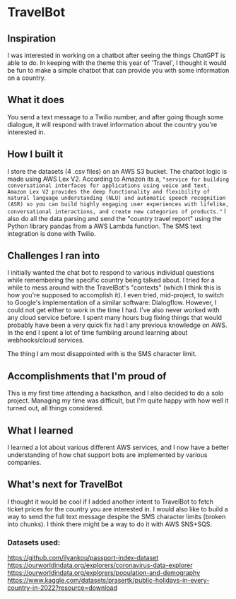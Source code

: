 # TravelBot

## Inspiration
I was interested in working on a chatbot after seeing the things ChatGPT is able to do. In keeping with the theme this year of 'Travel', I thought it would be fun to make a simple chatbot that can provide you with some information on a country.

## What it does
You send a text message to a Twilio number, and after going though some dialogue, it will respond with travel information about the country you're interested in.

## How I built it
I store the datasets (4 .csv files) on an AWS S3 bucket. The chatbot logic is made using AWS Lex V2. According to Amazon its a, 
`"service for building conversational interfaces for applications using voice and text. Amazon Lex V2 provides the deep functionality and flexibility of natural language understanding (NLU) and automatic speech recognition (ASR) so you can build highly engaging user experiences with lifelike, conversational interactions, and create new categories of products."` 
I also do all the data parsing and send the "country travel report" using the Python library pandas from a AWS Lambda function. The SMS text integration is done with Twilio.

## Challenges I ran into
I initially wanted the chat bot to respond to various individual questions while remembering the specific country being talked about. I tried for a while to mess around with the TravelBot's "contexts" (which I think this is how you're supposed to accomplish it). I even tried, mid-project, to switch to Google's implementation of a similar software: Dialogflow. However, I could not get either to work in the time I had. I've also never worked with any cloud service before. I spent many hours bug fixing things that would probably have been a very quick fix had I any previous knowledge on AWS. In the end I spent a lot of time fumbling around learning about webhooks/cloud services. 

The thing I am most disappointed with is the SMS character limit.

## Accomplishments that I'm proud of
This is my first time attending a hackathon, and I also decided to do a solo project. Managing my time was difficult, but I'm quite happy with how well it turned out, all things considered.

## What I learned
I learned a lot about various different AWS services, and I now have a better understanding of how chat support bots are implemented by various companies. 

## What's next for TravelBot
I thought it would be cool if I added another intent to TravelBot to fetch ticket prices for the country you are interested in. I would also like to build a way to send the full text message despite the SMS character limits (broken into chunks). I think there might be a way to do it with AWS SNS+SQS.

### Datasets used:
https://github.com/ilyankou/passport-index-dataset <br>
https://ourworldindata.org/explorers/coronavirus-data-explorer <br>
https://ourworldindata.org/explorers/population-and-demography <br>
https://www.kaggle.com/datasets/prasertk/public-holidays-in-every-country-in-2022?resource=download
